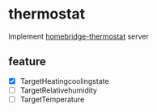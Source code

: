 # thermostat
Implement [homebridge-thermostat](https://github.com/PJCzx/homebridge-thermostat) server

## feature
- [X] TargetHeatingcoolingstate
- [ ] TargetRelativehumidity
- [ ] TargetTemperature
